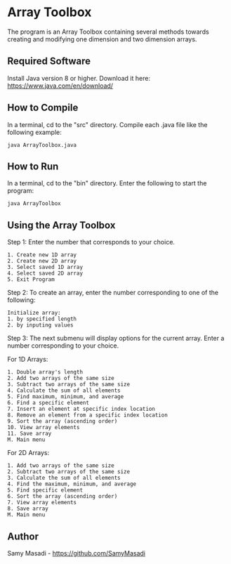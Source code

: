# Array Toolbox
The program is an Array Toolbox containing several methods towards creating and modifying one dimension and two dimension arrays.

## Required Software
Install Java version 8 or higher. Download it here: https://www.java.com/en/download/

## How to Compile
In a terminal, cd to the "src" directory. Compile each .java file like the following example:
```
java ArrayToolbox.java
```

## How to Run
In a terminal, cd to the "bin" directory. Enter the following to start the program:
```
java ArrayToolbox
```

## Using the Array Toolbox
Step 1: Enter the number that corresponds to your choice.
```
1. Create new 1D array
2. Create new 2D array
3. Select saved 1D array
4. Select saved 2D array
5. Exit Program
```
Step 2: To create an array, enter the number corresponding to one of the following:
```
Initialize array:
1. by specified length
2. by inputing values
```
Step 3: The next submenu will display options for the current array. Enter a number corresponding to your choice.

For 1D Arrays:
```
1. Double array's length
2. Add two arrays of the same size
3. Subtract two arrays of the same size
4. Calculate the sum of all elements
5. Find maximum, minimum, and average
6. Find a specific element
7. Insert an element at specific index location
8. Remove an element from a specific index location
9. Sort the array (ascending order)
10. View array elements
11. Save array
M. Main menu
```

For 2D Arrays:
```
1. Add two arrays of the same size
2. Subtract two arrays of the same size
3. Calculate the sum of all elements
4. Find the maximum, minimum, and average
5. Find specific element
6. Sort the array (ascending order)
7. View array elements
8. Save array
M. Main menu
```

## Author
Samy Masadi - https://github.com/SamyMasadi
